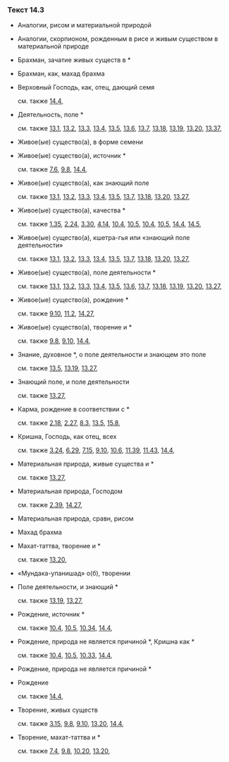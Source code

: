 ### Текст 14.3
	
- Аналогии, рисом и материальной природой

	
- Аналогии, скорпионом, рожденным в рисе и живым существом в материальной природе

	
- Брахман, зачатие живых существ в \*

	
- Брахман, как, махад брахма

	
- Верховный Господь, как, отец, дающий семя

	см. также  [14.4](../14/1404.md), 
	
- Деятельность, поле \*

	см. также  [13.1](../13/1301.md),  [13.2](../13/1302.md),  [13.3](../13/1303.md),  [13.4](../13/1304.md),  [13.5](../13/1305.md),  [13.6](../13/1306.md),  [13.7](../13/1307.md),  [13.18](../13/1318.md),  [13.19](../13/1319.md),  [13.20](../13/1320.md),  [13.37](../13/1337.md), 
	
- Живое(ые) существо(а), в форме семени

	
- Живое(ые) существо(а), источник \*

	см. также  [7.6](../07/0706.md),  [9.8](../09/0908.md),  [14.4](../14/1404.md), 
	
- Живое(ые) существо(а), как знающий поле

	см. также  [13.1](../13/1301.md),  [13.2](../13/1302.md),  [13.3](../13/1303.md),  [13.4](../13/1304.md),  [13.5](../13/1305.md),  [13.7](../13/1307.md),  [13.18](../13/1318.md),  [13.20](../13/1320.md),  [13.27](../13/1327.md), 
	
- Живое(ые) существо(а), качества \*

	см. также  [1.35](../01/0135.md),  [2.24](../02/0224.md),  [3.30](../03/0330.md),  [4.14](../04/0414.md),  [10.4](../10/1004.md),  [10.5](../10/1005.md),  [10.4](../10/1004.md),  [10.5](../10/1005.md),  [14.4](../14/1404.md),  [14.5](../14/1405.md), 
	
- Живое(ые) существо(а), кшетра-гья или «знающий поле деятельности»

	см. также  [13.1](../13/1301.md),  [13.2](../13/1302.md),  [13.3](../13/1303.md),  [13.4](../13/1304.md),  [13.5](../13/1305.md),  [13.7](../13/1307.md),  [13.18](../13/1318.md),  [13.20](../13/1320.md),  [13.27](../13/1327.md), 
	
- Живое(ые) существо(а), поле деятельности \*

	см. также  [13.1](../13/1301.md),  [13.2](../13/1302.md),  [13.3](../13/1303.md),  [13.4](../13/1304.md),  [13.5](../13/1305.md),  [13.6](../13/1306.md),  [13.7](../13/1307.md),  [13.18](../13/1318.md),  [13.19](../13/1319.md),  [13.20](../13/1320.md),  [13.27](../13/1327.md), 
	
- Живое(ые) существо(а), рождение \*

	см. также  [9.10](../09/0910.md),  [11.2](../11/1102.md),  [14.27](../14/1427.md), 
	
- Живое(ые) существо(а), творение и \*

	см. также  [9.8](../09/0908.md),  [9.10](../09/0910.md),  [14.4](../14/1404.md), 
	
- Знание, духовное \*, о поле деятельности и знающем это поле

	см. также  [13.5](../13/1305.md),  [13.19](../13/1319.md),  [13.27](../13/1327.md), 
	
- Знающий поле, и поле деятельности

	см. также  [13.27](../13/1327.md), 
	
- Карма, рождение в соответствии с \*

	см. также  [2.18](../02/0218.md),  [2.27](../02/0227.md),  [8.3](../08/0803.md),  [13.5](../13/1305.md),  [15.8](../15/1508.md), 
	
- Кришна, Господь, как отец, всех

	см. также  [3.24](../03/0324.md),  [6.29](../06/0629.md),  [7.15](../07/0715.md),  [9.10](../09/0910.md),  [10.6](../10/1006.md),  [11.39](../11/1139.md),  [11.43](../11/1143.md),  [14.4](../14/1404.md), 
	
- Материальная природа, живые существа и \*

	см. также  [13.27](../13/1327.md), 
	
- Материальная природа, Господом

	см. также  [2.39](../02/0239.md),  [14.27](../14/1427.md), 
	
- Материальная природа, сравн, рисом

	
- Махад брахма

	
- Махат-таттва, творение и \*

	см. также  [13.20](../13/1320.md), 
	
- «Мундака-упанишад» о(б), творении

	
- Поле деятельности, и знающий \*

	см. также  [13.19](../13/1319.md),  [13.27](../13/1327.md), 
	
- Рождение, источник \*

	см. также  [10.4](../10/1004.md),  [10.5](../10/1005.md),  [10.34](../10/1034.md),  [14.4](../14/1404.md), 
	
- Рождение, природа не является причиной \*, Кришна как \*

	см. также  [10.4](../10/1004.md),  [10.5](../10/1005.md),  [10.33](../10/1033.md),  [14.4](../14/1404.md), 
	
- Рождение, природа не является причиной \*

	
- Рождение

	см. также  [14.4](../14/1404.md), 
	
- Творение, живых существ

	см. также  [3.15](../03/0315.md),  [9.8](../09/0908.md),  [9.10](../09/0910.md),  [13.20](../13/1320.md),  [14.4](../14/1404.md), 
	
- Творение, махат-таттва и \*

	см. также  [7.4](../07/0704.md),  [9.8](../09/0908.md),  [10.20](../10/1020.md),  [13.20](../13/1320.md), 
